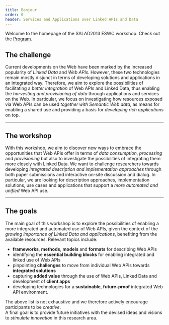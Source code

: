 ```yaml
---
title: Bonjour
order: 0
header: Services and Applications over Linked APIs and Data
---
```


Welcome to the homepage of the SALAD2013 ESWC workshop.
Check out the [Program](/menu/).

## The challenge

Current developments on the Web have been marked
by the increased popularity of *Linked Data* and *Web APIs*.
However, these two technologies remain mostly disjunct
in terms of developing solutions and applications in an integrated way.
Therefore, we aim to explore the possibilities
of facilitating a *better integration* of Web APIs and Linked Data,
thus enabling the *harvesting and provisioning of data*
through applications and services on the Web.
In particular, we focus on investigating how resources exposed via Web APIs
can be used *together with Semantic Web data*,
as means for enabling a shared use and providing
a basis for *developing rich applications* on top.

------

## The workshop
With this workshop, we aim to discover new ways
to embrace the opportunities that Web APIs offer
in terms of *data consumption*, *processing* and *provisioning*
but also to investigate the possibilities
of integrating them more closely with Linked Data.
We want to challenge researchers towards
developing *integrated description and implementation approaches*
through both paper submissions and interactive on-site discussion and dialog.
In particular, we are looking for description approaches, implementation solutions,
use cases and applications that support a *more automated and unified* Web API use.

------

## The goals
The main goal of this workshop is to explore the possibilities
of enabling a more integrated and automated use of Web APIs,
given the context of the *growing importance of Linked Data and applications*,
benefiting from the available resources.
Relevant topics include:

- **frameworks**, **methods**, **models** and **formats** for describing Web APIs
- identifying the **essential building blocks** for enabling integrated and linked use of Web APIs
- pinpointing **challenges** to move from individual Web APIs towards **integrated solutions**
- capturing **added value** through the use of Web APIs, Linked Data and development of **client
apps**
- developing technologies for a **sustainable**, **future-proof** integrated Web API environment.

The above list is not exhaustive and we therefore actively encourage participants to be *creative*.
<br>
A final goal is to provide future initiatives with the devised ideas
and visions to *stimulate innovation* in this research area.
